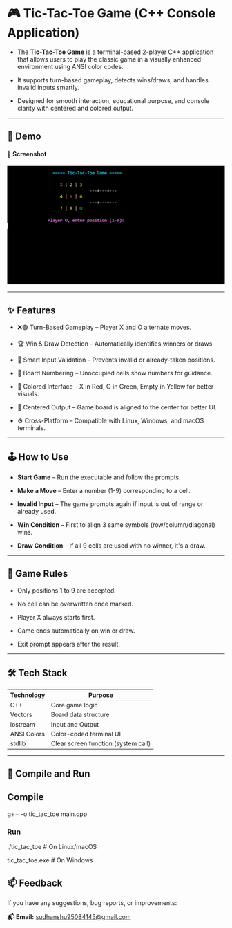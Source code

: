 # 🎮 Tic-Tac-Toe Game (C++ Console Application)

- The **Tic-Tac-Toe Game** is a terminal-based 2-player C++ application that allows users to play the classic game in a visually enhanced environment using ANSI color codes.

- It supports turn-based gameplay, detects wins/draws, and handles invalid inputs smartly.

- Designed for smooth interaction, educational purpose, and console clarity with centered and colored output.

---

## 🚀 Demo

#### 📸 Screenshot

![Game Screenshot](Screenshot.png)  

---

## ✨ Features

- ❌🟢 Turn-Based Gameplay – Player X and O alternate moves.

- 🏆 Win & Draw Detection – Automatically identifies winners or draws.

- 🚫 Smart Input Validation – Prevents invalid or already-taken positions.

- 🔢 Board Numbering – Unoccupied cells show numbers for guidance.

- 🎨 Colored Interface – X in Red, O in Green, Empty in Yellow for better visuals.

- 📐 Centered Output – Game board is aligned to the center for better UI.

- ⚙️ Cross-Platform – Compatible with Linux, Windows, and macOS terminals.

---

## 🕹️ How to Use

- **Start Game** – Run the executable and follow the prompts.

- **Make a Move** – Enter a number (1-9) corresponding to a cell.

- **Invalid Input** – The game prompts again if input is out of range or already used.

- **Win Condition** – First to align 3 same symbols (row/column/diagonal) wins.

- **Draw Condition** – If all 9 cells are used with no winner, it's a draw.

---

## 📜 Game Rules

- Only positions 1 to 9 are accepted.

- No cell can be overwritten once marked.

- Player X always starts first.

- Game ends automatically on win or draw.

- Exit prompt appears after the result.

---

## 🛠️ Tech Stack

| Technology   | Purpose                                |
|--------------|----------------------------------------|
| C++          | Core game logic                        |
| Vectors      | Board data structure                   |
| iostream     | Input and Output                       |
| ANSI Colors  | Color-coded terminal UI                |
| stdlib       | Clear screen function (system call)    |

---

## 🔧 Compile and Run

## Compile
g++ -o tic_tac_toe main.cpp

### Run
./tic_tac_toe   # On Linux/macOS

tic_tac_toe.exe # On Windows

## 📫 Feedback

If you have any suggestions, bug reports, or improvements:

**📬 Email:** sudhanshu95084145@gmail.com  

